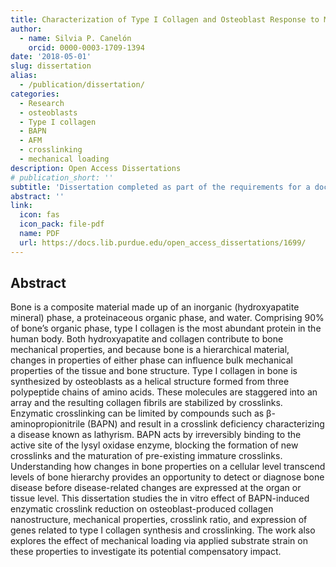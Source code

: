 ```yaml
---
title: Characterization of Type I Collagen and Osteoblast Response to Mechanical Loading
author:
  - name: Silvia P. Canelón
    orcid: 0000-0003-1709-1394
date: '2018-05-01'
slug: dissertation
alias:
  - /publication/dissertation/
categories:
  - Research
  - osteoblasts
  - Type I collagen
  - BAPN
  - AFM
  - crosslinking
  - mechanical loading
description: Open Access Dissertations
# publication_short: ''
subtitle: 'Dissertation completed as part of the requirements for a doctorate degree in Biomedical Engineering.'
abstract: ''
link:
  icon: fas
  icon_pack: file-pdf
  name: PDF
  url: https://docs.lib.purdue.edu/open_access_dissertations/1699/
---
```


## Abstract

Bone is a composite material made up of an inorganic (hydroxyapatite mineral) phase, a proteinaceous organic phase, and water. Comprising 90% of bone’s organic phase, type I collagen is the most abundant protein in the human body. Both hydroxyapatite and collagen contribute to bone mechanical properties, and because bone is a hierarchical material, changes in properties of either phase can influence bulk mechanical properties of the tissue and bone structure. Type I collagen in bone is synthesized by osteoblasts as a helical structure formed from three polypeptide chains of amino acids. These molecules are staggered into an array and the resulting collagen fibrils are stabilized by crosslinks. Enzymatic crosslinking can be limited by compounds such as β-aminopropionitrile (BAPN) and result in a crosslink deficiency characterizing a disease known as lathyrism. BAPN acts by irreversibly binding to the active site of the lysyl oxidase enzyme, blocking the formation of new crosslinks and the maturation of pre-existing immature crosslinks. Understanding how changes in bone properties on a cellular level transcend levels of bone hierarchy provides an opportunity to detect or diagnose bone disease before disease-related changes are expressed at the organ or tissue level. This dissertation studies the in vitro effect of BAPN-induced enzymatic crosslink reduction on osteoblast-produced collagen nanostructure, mechanical properties, crosslink ratio, and expression of genes related to type I collagen synthesis and crosslinking. The work also explores the effect of mechanical loading via applied substrate strain on these properties to investigate its potential compensatory impact.